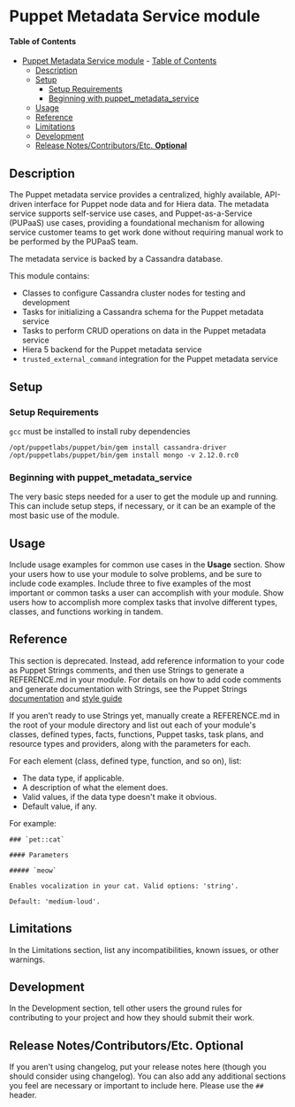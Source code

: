 # Puppet Metadata Service module

#### Table of Contents

- [Puppet Metadata Service module](#puppet-metadata-service-module)
      - [Table of Contents](#table-of-contents)
  - [Description](#description)
  - [Setup](#setup)
    - [Setup Requirements](#setup-requirements)
    - [Beginning with puppet_metadata_service](#beginning-with-puppetmetadataservice)
  - [Usage](#usage)
  - [Reference](#reference)
  - [Limitations](#limitations)
  - [Development](#development)
  - [Release Notes/Contributors/Etc. **Optional**](#release-notescontributorsetc-optional)

## Description

The Puppet metadata service provides a centralized, highly available, API-driven interface for Puppet node data and for Hiera data. The metadata service supports self-service use cases, and Puppet-as-a-Service (PUPaaS) use cases, providing a foundational mechanism for allowing service customer teams to get work done without requiring manual work to be performed by the PUPaaS team.

The metadata service is backed by a Cassandra database.

This module contains:

* Classes to configure Cassandra cluster nodes for testing and development
* Tasks for initializing a Cassandra schema for the Puppet metadata service
* Tasks to perform CRUD operations on data in the Puppet metadata service
* Hiera 5 backend for the Puppet metadata service
* `trusted_external_command` integration for the Puppet metadata service

## Setup

### Setup Requirements

`gcc` must be installed to install ruby dependencies

`/opt/puppetlabs/puppet/bin/gem install cassandra-driver`
`/opt/puppetlabs/puppet/bin/gem install mongo -v 2.12.0.rc0`

### Beginning with puppet_metadata_service

The very basic steps needed for a user to get the module up and running. This can include setup steps, if necessary, or it can be an example of the most basic use of the module.

## Usage

Include usage examples for common use cases in the **Usage** section. Show your users how to use your module to solve problems, and be sure to include code examples. Include three to five examples of the most important or common tasks a user can accomplish with your module. Show users how to accomplish more complex tasks that involve different types, classes, and functions working in tandem.

## Reference

This section is deprecated. Instead, add reference information to your code as Puppet Strings comments, and then use Strings to generate a REFERENCE.md in your module. For details on how to add code comments and generate documentation with Strings, see the Puppet Strings [documentation](https://puppet.com/docs/puppet/latest/puppet_strings.html) and [style guide](https://puppet.com/docs/puppet/latest/puppet_strings_style.html)

If you aren't ready to use Strings yet, manually create a REFERENCE.md in the root of your module directory and list out each of your module's classes, defined types, facts, functions, Puppet tasks, task plans, and resource types and providers, along with the parameters for each.

For each element (class, defined type, function, and so on), list:

  * The data type, if applicable.
  * A description of what the element does.
  * Valid values, if the data type doesn't make it obvious.
  * Default value, if any.

For example:

```
### `pet::cat`

#### Parameters

##### `meow`

Enables vocalization in your cat. Valid options: 'string'.

Default: 'medium-loud'.
```

## Limitations

In the Limitations section, list any incompatibilities, known issues, or other warnings.

## Development

In the Development section, tell other users the ground rules for contributing to your project and how they should submit their work.

## Release Notes/Contributors/Etc. **Optional**

If you aren't using changelog, put your release notes here (though you should consider using changelog). You can also add any additional sections you feel are necessary or important to include here. Please use the `## ` header.
